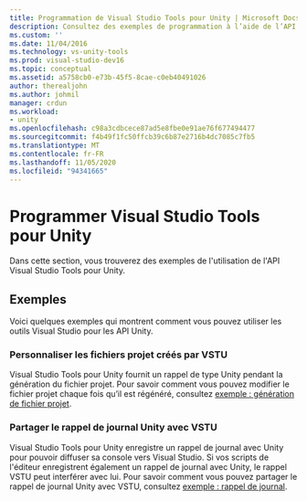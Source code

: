```yaml
---
title: Programmation de Visual Studio Tools pour Unity | Microsoft Docs
description: Consultez des exemples de programmation à l’aide de l’API Outils Visual Studio pour Unity (VSTU). Personnaliser les fichiers projet créés par VSTU. Partager le rappel de journal Unity avec VSTU.
ms.custom: ''
ms.date: 11/04/2016
ms.technology: vs-unity-tools
ms.prod: visual-studio-dev16
ms.topic: conceptual
ms.assetid: a5758cb0-e73b-45f5-8cae-c0eb40491026
author: therealjohn
ms.author: johmil
manager: crdun
ms.workload:
- unity
ms.openlocfilehash: c98a3cdbcece87ad5e8fbe0e91ae76f677494477
ms.sourcegitcommit: f4b49f1fc50ffcb39c6b87e2716b4dc7085c7fb5
ms.translationtype: MT
ms.contentlocale: fr-FR
ms.lasthandoff: 11/05/2020
ms.locfileid: "94341665"
---
```

# <a name="program-visual-studio-tools-for-unity"></a>Programmer Visual Studio Tools pour Unity
Dans cette section, vous trouverez des exemples de l'utilisation de l'API Visual Studio Tools pour Unity.

## <a name="examples"></a>Exemples
 Voici quelques exemples qui montrent comment vous pouvez utiliser les outils Visual Studio pour les API Unity.

### <a name="customize-project-files-created-by-vstu"></a>Personnaliser les fichiers projet créés par VSTU
 Visual Studio Tools pour Unity fournit un rappel de type Unity pendant la génération du fichier projet. Pour savoir comment vous pouvez modifier le fichier projet chaque fois qu’il est régénéré, consultez [exemple : génération de fichier projet](./customize-project-files-created-by-vstu.md).

### <a name="share-the-unity-log-callback-with-vstu"></a>Partager le rappel de journal Unity avec VSTU
 Visual Studio Tools pour Unity enregistre un rappel de journal avec Unity pour pouvoir diffuser sa console vers Visual Studio. Si vos scripts de l'éditeur enregistrent également un rappel de journal avec Unity, le rappel VSTU peut interférer avec lui.  Pour savoir comment vous pouvez partager le rappel de journal Unity avec VSTU, consultez [exemple : rappel de journal](./share-the-unity-log-callback-with-vstu.md).
